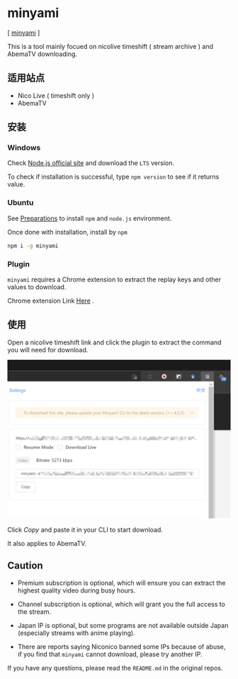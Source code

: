 # minyami

[ [minyami](https://github.com/Last-Order/Minyami) ]

This is a tool mainly focued on nicolive timeshift ( stream archive ) and AbemaTV downloading.

## 适用站点 

- Nico Live ( timeshift only )
- AbemaTV

## 安装

### Windows

Check [Node.js official site](https://nodejs.org/) and download the `LTS` version.

To check if installation is successful, type `npm version` to see if it returns value.

### Ubuntu

See [Preparations](/docs/preparation/ubuntu?id=nodejs) to install `npm` and `node.js` environment.

Once done with installation, install by `npm`

```bash
npm i -g minyami
```

### Plugin

`minyami` requires a Chrome extension to extract the replay keys and other values to download.

Chrome extension Link [Here](https://chrome.google.com/webstore/detail/minyami/cgejkofhdaffiifhcohjdbbheldkiaed) .

## 使用

Open a nicolive timeshift link and click the plugin to extract the command you will need for download.

![Plugin](./minyami-0001.jpg)

Click *Copy* and paste it in your CLI to start download.

It also applies to AbemaTV.

## Caution

- Premium subscription is optional, which will ensure you can extract the highest quality video during busy hours.

- Channel subscription is optional, which will grant you the full access to the stream.

- Japan IP is optional, but some programs are not available outside Japan (especially streams with anime playing).

- There are reports saying Niconico banned some IPs because of abuse, if you find that `minyami` cannot download, please try another IP.

If you have any questions, please read the `README.md` in the original repos.
